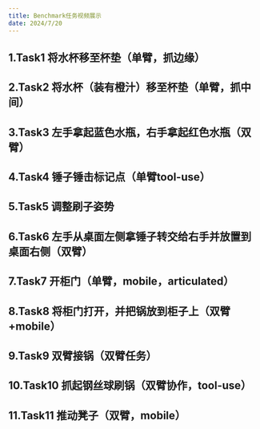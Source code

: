```yaml
---
title: Benchmark任务视频展示
date: 2024/7/20
---
```

## 1.Task1 将水杯移至杯垫（单臂，抓边缘）


## 2.Task2 将水杯（装有橙汁）移至杯垫（单臂，抓中间）


## 3.Task3 左手拿起蓝色水瓶，右手拿起红色水瓶（双臂）


## 4.Task4 锤子锤击标记点（单臂tool-use）


## 5.Task5 调整刷子姿势


## 6.Task6 左手从桌面左侧拿锤子转交给右手并放置到桌面右侧（双臂）


## 7.Task7 开柜门（单臂，mobile，articulated）


## 8.Task8 将柜门打开，并把锅放到柜子上（双臂+mobile）

## 9.Task9 双臂接锅（双臂任务）

## 10.Task10 抓起钢丝球刷锅（双臂协作，tool-use）

## 11.Task11 推动凳子（双臂，mobile）


